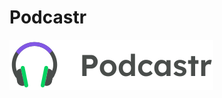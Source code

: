 # Podcastr

<img src="https://github.com/magnocp/Podcastr/blob/main/public/logo.svg" alt="Podcastr">
